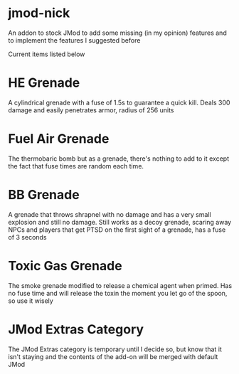 # jmod-nick
An addon to stock JMod to add some missing (in my opinion) features and to implement the features I suggested before

Current items listed below
# HE Grenade
A cylindrical grenade with a fuse of 1.5s to guarantee a quick kill. Deals 300 damage and easily penetrates armor, radius of 256 units

# Fuel Air Grenade
The thermobaric bomb but as a grenade, there's nothing to add to it except the fact that fuse times are random each time.

# BB Grenade
A grenade that throws shrapnel with no damage and has a very small explosion and still no damage. Still works as a decoy grenade, scaring away NPCs and players that get PTSD on the first sight of a grenade, has a fuse of 3 seconds

# Toxic Gas Grenade

The smoke grenade modified to release a chemical agent when primed. Has no fuse time and will release the toxin the moment you let go of the spoon, so use it wisely



# JMod Extras Category
The JMod Extras category is temporary until I decide so, but know that it isn't staying and the contents of the add-on will be merged with default JMod
